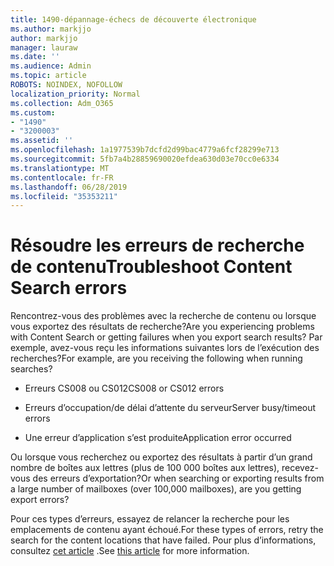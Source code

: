 ```yaml
---
title: 1490-dépannage-échecs de découverte électronique
ms.author: markjjo
author: markjjo
manager: lauraw
ms.date: ''
ms.audience: Admin
ms.topic: article
ROBOTS: NOINDEX, NOFOLLOW
localization_priority: Normal
ms.collection: Adm_O365
ms.custom:
- "1490"
- "3200003"
ms.assetid: ''
ms.openlocfilehash: 1a1977539b7dcfd2d99bac4779a6fcf28299e713
ms.sourcegitcommit: 5fb7a4b28859690020efdea630d03e70cc0e6334
ms.translationtype: MT
ms.contentlocale: fr-FR
ms.lasthandoff: 06/28/2019
ms.locfileid: "35353211"
---
```

# <a name="troubleshoot-content-search-errors"></a><span data-ttu-id="05767-102">Résoudre les erreurs de recherche de contenu</span><span class="sxs-lookup"><span data-stu-id="05767-102">Troubleshoot Content Search errors</span></span>

<span data-ttu-id="05767-103">Rencontrez-vous des problèmes avec la recherche de contenu ou lorsque vous exportez des résultats de recherche?</span><span class="sxs-lookup"><span data-stu-id="05767-103">Are you experiencing problems with Content Search or getting failures when you export search results?</span></span>
<span data-ttu-id="05767-104">Par exemple, avez-vous reçu les informations suivantes lors de l’exécution des recherches?</span><span class="sxs-lookup"><span data-stu-id="05767-104">For example, are you receiving the following when running searches?</span></span>

- <span data-ttu-id="05767-105">Erreurs CS008 ou CS012</span><span class="sxs-lookup"><span data-stu-id="05767-105">CS008 or CS012 errors</span></span>

- <span data-ttu-id="05767-106">Erreurs d’occupation/de délai d’attente du serveur</span><span class="sxs-lookup"><span data-stu-id="05767-106">Server busy/timeout errors</span></span>

- <span data-ttu-id="05767-107">Une erreur d’application s’est produite</span><span class="sxs-lookup"><span data-stu-id="05767-107">Application error occurred</span></span>

<span data-ttu-id="05767-108">Ou lorsque vous recherchez ou exportez des résultats à partir d’un grand nombre de boîtes aux lettres (plus de 100 000 boîtes aux lettres), recevez-vous des erreurs d’exportation?</span><span class="sxs-lookup"><span data-stu-id="05767-108">Or when searching or exporting results from a large number of mailboxes (over 100,000 mailboxes), are you getting export errors?</span></span>

<span data-ttu-id="05767-109">Pour ces types d’erreurs, essayez de relancer la recherche pour les emplacements de contenu ayant échoué.</span><span class="sxs-lookup"><span data-stu-id="05767-109">For these types of errors, retry the search for the content locations that have failed.</span></span> <span data-ttu-id="05767-110">Pour plus d’informations, consultez [cet article](https://docs.microsoft.com/office365/securitycompliance/retry-failed-content-search) .</span><span class="sxs-lookup"><span data-stu-id="05767-110">See  [this article](https://docs.microsoft.com/office365/securitycompliance/retry-failed-content-search) for more information.</span></span>
